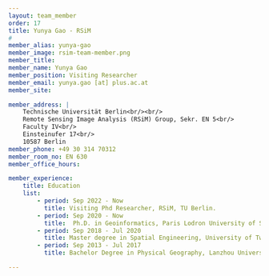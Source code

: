 ```yaml
---
layout: team_member
order: 17
title: Yunya Gao - RSiM
#
member_alias: yunya-gao
member_image: rsim-team-member.png
member_title:
member_name: Yunya Gao
member_position: Visiting Researcher
member_email: yunya.gao [at] plus.ac.at
member_site:

member_address: |
    Technische Universität Berlin<br/><br/>
    Remote Sensing Image Analysis (RSiM) Group, Sekr. EN 5<br/>
    Faculty IV<br/>
    Einsteinufer 17<br/>
    10587 Berlin
member_phone: +49 30 314 70312
member_room_no: EN 630
member_office_hours:

member_experience:
    title: Education
    list:
        - period: Sep 2022 - Now
          title: Visiting Phd Researcher, RSiM, TU Berlin.
        - period: Sep 2020 - Now
          title:  Ph.D. in Geoinformatics, Paris Lodron University of Salzburg.
        - period: Sep 2018 - Jul 2020
          title: Master degree in Spatial Engineering, University of Twente.
        - period: Sep 2013 - Jul 2017
          title: Bachelor Degree in Physical Geography, Lanzhou University.

---
```

